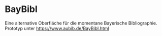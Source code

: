 # BayBibl

Eine alternative Oberfläche für die momentane Bayerische Bibliographie.
Prototyp unter https://www.aubib.de/BayBibl.html
